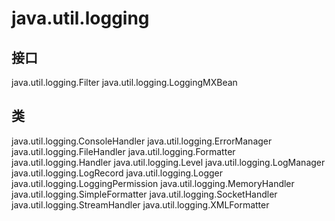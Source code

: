 # java.util.logging

## 接口

java.util.logging.Filter
java.util.logging.LoggingMXBean

## 类

java.util.logging.ConsoleHandler
java.util.logging.ErrorManager
java.util.logging.FileHandler
java.util.logging.Formatter
java.util.logging.Handler
java.util.logging.Level
java.util.logging.LogManager
java.util.logging.LogRecord
java.util.logging.Logger
java.util.logging.LoggingPermission
java.util.logging.MemoryHandler
java.util.logging.SimpleFormatter
java.util.logging.SocketHandler
java.util.logging.StreamHandler
java.util.logging.XMLFormatter




